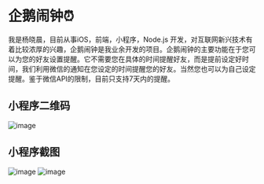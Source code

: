 # 企鹅闹钟⏰

我是杨晓晨，目前从事iOS，前端，小程序，Node.js 开发，对互联网新兴技术有着比较浓厚的兴趣，企鹅闹钟是我业余开发的项目。企鹅闹钟的主要功能在于您可以为您的好友设置提醒。它不需要您在具体的时间提醒好友，而是提前设定好时间，我们利用微信的通知在您设定的时间提醒您的好友。当然您也可以为自己设定提醒。鉴于微信API的限制，目前只支持7天内的提醒。


## 小程序二维码

![image](https://github.com/XiaoChenYung/Qclock/blob/master/qrcode.jpg)

## 小程序截图
![image](https://github.com/XiaoChenYung/Qclock/blob/master/911522118899_.pic.jpg)
![image](https://github.com/XiaoChenYung/Qclock/blob/master/921522118899_.pic.jpg)


  

